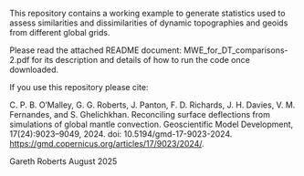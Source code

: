This repository contains a working example to generate statistics used to assess similarities and dissimilarities of dynamic topographies and geoids from different global grids. 

Please read the attached README document: MWE_for_DT_comparisons-2.pdf for its description and details of how to run the code once downloaded.

If you use this repository please cite:

C. P. B. O’Malley, G. G. Roberts, J. Panton, F. D. Richards, J. H. Davies, V. M. Fernandes, and S. Ghelichkhan. Reconciling surface deflections from simulations of global mantle convection. Geoscientific Model Development, 17(24):9023–9049, 2024. doi: 10.5194/gmd-17-9023-2024. https://gmd.copernicus.org/articles/17/9023/2024/.

Gareth Roberts
August 2025
